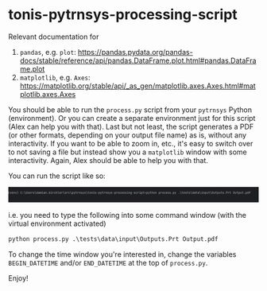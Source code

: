 # tonis-pytrnsys-processing-script

Relevant documentation for

1. `pandas`, e.g. `plot`: https://pandas.pydata.org/pandas-docs/stable/reference/api/pandas.DataFrame.plot.html#pandas.DataFrame.plot
2. `matplotlib`, e.g. `Axes`: https://matplotlib.org/stable/api/_as_gen/matplotlib.axes.Axes.html#matplotlib.axes.Axes

You should be able to run the `process.py` script from your `pytrnsys` Python (environment). Or you can create a
separate environment just for this script (Alex can help you with that). Last but not least, the script generates a PDF
(or other formats, depending on your output file name) as is, without any interactivity. If you want to be able to zoom 
in, etc., it's easy to switch over to not saving a file but instead show you a `matplotlib` window with some 
interactivity. Again, Alex should be able to help you with that.

You can run the script like so: 

![how_to_run.png](how_to_run.png)

i.e. you need to type the following into some command window (with the virtual environment activated)

```cmd
python process.py .\tests\data\input\Outputs.Prt Output.pdf
```

To change the time window you're interested in, change the variables `BEGIN_DATETIME` and/or `END_DATETIME` at the top
of `process.py`.

Enjoy!